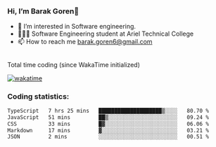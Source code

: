 ###  Hi, I’m Barak Goren👋
- 👀 I’m interested in Software engineering.
- 👨🏼‍🎓 Software Engineering student at Ariel Technical College
- 📫 How to reach me barak.goren6@gmail.com
##
Total time coding (since WakaTime initialized)

[![wakatime](https://wakatime.com/badge/user/5cc5ec80-a806-4ca2-a704-db29274e48cd.svg)](https://wakatime.com/@5cc5ec80-a806-4ca2-a704-db29274e48cd)

   
### Coding statistics:

<!--START_SECTION:waka-->

```txt
TypeScript   7 hrs 25 mins   ████████████████████▒░░░░   80.70 %
JavaScript   51 mins         ██▒░░░░░░░░░░░░░░░░░░░░░░   09.24 %
CSS          33 mins         █▓░░░░░░░░░░░░░░░░░░░░░░░   06.06 %
Markdown     17 mins         ▓░░░░░░░░░░░░░░░░░░░░░░░░   03.21 %
JSON         2 mins          ░░░░░░░░░░░░░░░░░░░░░░░░░   00.51 %
```

<!--END_SECTION:waka-->

<!---
barakgoren/barakgoren is a ✨ special ✨ repository because its `README.md` (this file) appears on your GitHub profile.
You can click the Preview link to take a look at your changes.
--->
